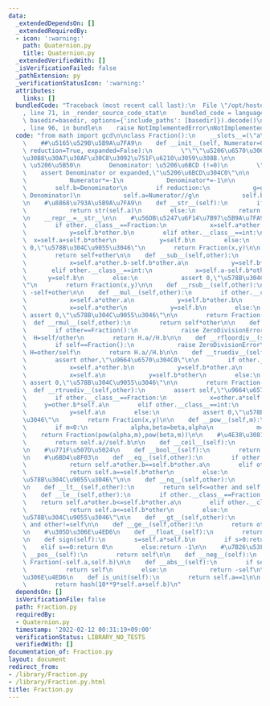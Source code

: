 ```yaml
---
data:
  _extendedDependsOn: []
  _extendedRequiredBy:
  - icon: ':warning:'
    path: Quaternion.py
    title: Quaternion.py
  _extendedVerifiedWith: []
  _isVerificationFailed: false
  _pathExtension: py
  _verificationStatusIcon: ':warning:'
  attributes:
    links: []
  bundledCode: "Traceback (most recent call last):\n  File \"/opt/hostedtoolcache/Python/3.10.8/x64/lib/python3.10/site-packages/onlinejudge_verify/documentation/build.py\"\
    , line 71, in _render_source_code_stat\n    bundled_code = language.bundle(stat.path,\
    \ basedir=basedir, options={'include_paths': [basedir]}).decode()\n  File \"/opt/hostedtoolcache/Python/3.10.8/x64/lib/python3.10/site-packages/onlinejudge_verify/languages/python.py\"\
    , line 96, in bundle\n    raise NotImplementedError\nNotImplementedError\n"
  code: "from math import gcd\n\nclass Fraction():\n    __slots__=(\"a\",\"b\")\n\n\
    \    ##\u5165\u529B\u5B9A\u7FA9\n    def __init__(self, Numerator=0, Denominator=1,\
    \ reduction=True, expanded=False):\n        \"\"\"\u5206\u6570\u306E\u30AA\u30D6\
    \u30B8\u30A7\u30AF\u30C8\u3092\u751F\u6210\u3059\u308B.\n\n        Numerator:\
    \ \u5206\u5B50\n        Denominator: \u5206\u6BCD (!=0)\n        \"\"\"\n    \
    \    assert Denominator or expanded,\"\u5206\u6BCD\u304C0\"\n\n        if Denominator<0:\n\
    \            Numerator*=-1\n            Denominator*=-1\n\n        self.a=Numerator\n\
    \        self.b=Denominator\n        if reduction:\n            g=gcd(Numerator,\
    \ Denominator)\n            self.a=Numerator//g\n            self.b=Denominator//g\n\
    \n    #\u8868\u793A\u5B9A\u7FA9\n    def __str__(self):\n        if self.b==1:\n\
    \            return str(self.a)\n        else:\n            return \"{}/{}\".format(self.a,self.b)\n\
    \n    __repr__=__str__\n\n    #\u56DB\u5247\u6F14\u7B97\u5B9A\u7FA9\n    def __add__(self,other):\n\
    \        if other.__class__==Fraction:\n            x=self.a*other.b+self.b*other.a\n\
    \            y=self.b*other.b\n        elif other.__class__==int:\n          \
    \  x=self.a+self.b*other\n            y=self.b\n        else:\n            assert\
    \ 0,\"\u578B\u304C\u9055\u3046\"\n        return Fraction(x,y)\n\n    def __radd__(self,other):\n\
    \        return self+other\n\n    def __sub__(self,other):\n        if other.__class__==Fraction:\n\
    \            x=self.a*other.b-self.b*other.a\n            y=self.b*other.b\n \
    \       elif other.__class__==int:\n            x=self.a-self.b*other\n      \
    \      y=self.b\n        else:\n            assert 0,\"\u578B\u304C\u9055\u3046\
    \"\n        return Fraction(x,y)\n\n    def __rsub__(self,other):\n        return\
    \ -self+other\n\n    def __mul__(self,other):\n        if other.__class__==Fraction:\n\
    \            x=self.a*other.a\n            y=self.b*other.b\n        elif other.__class__==int:\n\
    \            x=self.a*other\n            y=self.b\n        else:\n           \
    \ assert 0,\"\u578B\u304C\u9055\u3046\"\n\n        return Fraction(x,y)\n\n  \
    \  def __rmul__(self,other):\n        return self*other\n\n    def __floordiv__(self,other):\n\
    \        if other==Fraction():\n            raise ZeroDivisionError\n\n      \
    \  H=self/other\n        return H.a//H.b\n\n    def __rfloordiv__(self,other):\n\
    \        if self==Fraction():\n            raise ZeroDivisionError\n\n       \
    \ H=other/self\n        return H.a//H.b\n\n    def __truediv__(self,other):\n\
    \        assert other,\"\u9664\u6570\u304C0\"\n\n        if other.__class__==Fraction:\n\
    \            x=self.a*other.b\n            y=self.b*other.a\n        elif other.__class__==int:\n\
    \            x=self.a\n            y=self.b*other\n        else:\n           \
    \ assert 0,\"\u578B\u304C\u9055\u3046\"\n\n        return Fraction(x,y)\n\n  \
    \  def __rtruediv__(self,other):\n        assert self,\"\u9664\u6570\u304C0\"\n\
    \        if other.__class__==Fraction:\n            x=other.a*self.b\n       \
    \     y=other.b*self.a\n        elif other.__class__==int:\n            x=other*self.b\n\
    \            y=self.a\n        else:\n            assert 0,\"\u578B\u304C\u9055\
    \u3046\"\n        return Fraction(x,y)\n\n    def __pow__(self,m):\n        alpha,beta=self.a,self.b\n\
    \        if m<0:\n            alpha,beta=beta,alpha\n            m=-m\n\n    \
    \    return Fraction(pow(alpha,m),pow(beta,m))\n\n    #\u4E38\u3081\n    def __floor__(self):\n\
    \        return self.a//self.b\n\n    def __ceil__(self):\n        return (self.a+self.b-1)//self.b\n\
    \n    #\u771F\u507D\u5024\n    def __bool__(self):\n        return bool(self.a)\n\
    \n    #\u6BD4\u8F03\n    def __eq__(self,other):\n        if other.__class__==Fraction:\n\
    \            return self.a*other.b==self.b*other.a\n        elif other.__class__==int:\n\
    \            return self.a==self.b*other\n        else:\n            assert 0,\"\
    \u578B\u304C\u9055\u3046\"\n\n    def __nq__(self,other):\n        return not(self==other)\n\
    \n    def __lt__(self,other):\n        return self<=other and self!=other\n\n\
    \    def __le__(self,other):\n        if other.__class__==Fraction:\n        \
    \    return self.a*other.b<=self.b*other.a\n        elif other.__class__==int:\n\
    \            return self.a<=self.b*other\n        else:\n            assert 0,\"\
    \u578B\u304C\u9055\u3046\"\n\n    def __gt__(self,other):\n        return other<=self\
    \ and other!=self\n\n    def __ge__(self,other):\n        return other<=self\n\
    \n    #\u305D\u306E\u4ED6\n    def __float__(self):\n        return self.a/self.b\n\
    \n    def sign(self):\n        s=self.a*self.b\n        if s>0:return 1\n    \
    \    elif s==0:return 0\n        else:return -1\n\n    #\u7B26\u53F7\n    def\
    \ __pos__(self):\n        return self\n\n    def __neg__(self):\n        return\
    \ Fraction(-self.a,self.b)\n\n    def __abs__(self):\n        if self.a>0:\n \
    \           return self\n        else:\n            return -self\n\n    #\u305D\
    \u306E\u4ED6\n    def is_unit(self):\n        return self.a==1\n\n    def __hash__(self):\n\
    \        return hash(10**9*self.a+self.b)\n"
  dependsOn: []
  isVerificationFile: false
  path: Fraction.py
  requiredBy:
  - Quaternion.py
  timestamp: '2022-02-12 00:31:19+09:00'
  verificationStatus: LIBRARY_NO_TESTS
  verifiedWith: []
documentation_of: Fraction.py
layout: document
redirect_from:
- /library/Fraction.py
- /library/Fraction.py.html
title: Fraction.py
---
```

